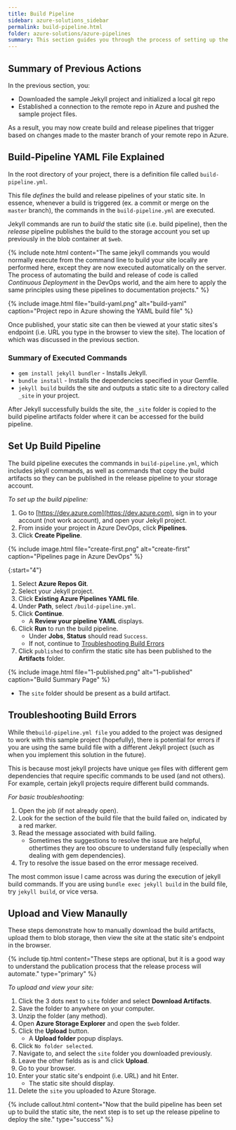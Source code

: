 ```yaml
---
title: Build Pipeline
sidebar: azure-solutions_sidebar
permalink: build-pipeline.html
folder: azure-solutions/azure-pipelines
summary: This section guides you through the process of setting up the build pipeline that builds the jekyll site (i.e. produces build artifacts) that will then be used by the release pipeline to deploy the site.
---
```

## Summary of Previous Actions
In the previous section, you:
- Downloaded the sample Jekyll project and initialized a local git repo
- Established a connection to the remote repo in Azure and pushed the sample project files.

As a result, you may now create build and release pipelines that trigger based on changes made to the master branch of your remote repo in Azure.

## Build-Pipeline YAML File Explained
 In the root directory of your project, there is a definition file called `build-pipeline.yml`.

 <!-- Insert screenshot? -->
 
 This file *defines* the build and release pipelines of your static site. In essence, whenever a build is triggered (ex. a commit or merge on the `master` branch), the commands in the `build-pipeline.yml` are executed.
 
 Jekyll commands are run to *build* the static site (i.e. build pipeline), then the *release* pipeline publishes the build to the storage account you set up previously in the blob container at `$web`. 

<!-- Info or tip.. -->
{% include note.html content="The same jekyll commands you would normally execute from the command line to build your site locally are performed here, except they are now executed automatically on the server. The process of automating the build and release of code is called *Continuous Deployment* in the DevOps world, and the aim here to apply the same principles using these pipelines to documentation projects." %}

{% include image.html file="build-yaml.png" alt="build-yaml" caption="Project repo in Azure showing the YAML build file" %}

Once published, your static site can then be viewed at your static sites's endpoint (i.e. URL you type in the browser to view the site). The location of which was discussed in the previous section.

<!-- https://docs.microsoft.com/en-us/azure/devops/pipelines/ecosystems/ruby?view=azure-devops Good resource for Ruby apps!-->
### Summary of Executed Commands

- `gem install jekyll bundler` - Installs Jekyll.
- `bundle install` - Installs the dependencies specified in your Gemfile.
- `jekyll build` builds the site and outputs a static site to a directory called `_site` in your project.

After Jekyll successfully builds the site, the `_site` folder is copied to the build pipeline artifacts folder where it can be accessed for the build pipeline.

<!-- What happens in the Release pipeline? -->

<!-- Dont use quotes, use italics for emphasis. Use ex. for examples, i.e. for in other words, and use code snippet for file names. Bold for onscreen buttons, etc. -->
## Set Up Build Pipeline

The build pipeline executes the commands in `build-pipeline.yml`, which includes jekyll commands, as well as commands that copy the build artifacts so they can be published in the release pipeline to your storage account.

*To set up the build pipeline:*

1. Go to [https://dev.azure.com](https://dev.azure.com), sign in to your account (not work account), and open your Jekyll project.
1. From inside your project in Azure DevOps, click **Pipelines**.
1. Click **Create Pipeline**.

{% include image.html file="create-first.png" alt="create-first" caption="Pipelines page in Azure DevOps" %}

{:start="4"}
1. Select **Azure Repos Git**.
1. Select your Jekyll project.
1. Click **Existing Azure Pipelines YAML file**.
1. Under **Path**, select `/build-pipeline.yml`.
1. Click **Continue**.
   - A **Review your pipeline YAML** displays.
1. Click **Run** to run the build pipeline.
   - Under **Jobs**, **Status** should read `Success`.
   - If not, continue to [Troubleshooting Build Errors](build-pipeline.html#trouble)
1. Click `published` to confirm the static site has been published to the **Artifacts** folder. 

{% include image.html file="1-published.png" alt="1-published" caption="Build Summary Page" %}

  - The `site` folder should be present as a build artifact.

<h2 id="trouble">Troubleshooting Build Errors</h2>

While the`build-pipeline.yml file` you added to the project was designed to work with this sample project (hopefully), there is potential for errors if you are using the same build file with a different Jekyll project (such as when you implement this solution in the future). 

This is because most jekyll projects have unique `gem` files with different gem dependencies that require specific commands to be used (and not others). For example, certain jekyll projects require different build commands.

*For basic troubleshooting:*
1. Open the job (if not already open).
1. Look for the section of the build file that the build failed on, indicated by a red marker.
1. Read the message associated with build failing.
   - Sometimes the suggestions to resolve the issue are helpful, othertimes they are too obscure to understand fully (especially when dealing with gem dependencies).
1. Try to resolve the issue based on the error message received.
   
The most common issue I came across was during the execution of jekyll build commands. If you are using `bundle exec jekyll build` in the build file, try `jekyll build`, or vice versa.

## Upload and View Manaully
These steps demonstrate how to manually download the build artifacts, upload them to blob storage, then view the site at the static site's endpoint in the browser.

{% include tip.html content="These steps are optional, but it is a good way to understand the publication process that the release process will automate." type="primary" %}

*To upload and view your site:*
1. Click the 3 dots next to `site` folder and select **Download Artifacts**. 
1. Save the folder to anywhere on your computer.
1. Unzip the folder (any method).
1. Open **Azure Storage Explorer** and open the `$web` folder.
1. Click the **Upload** button.
   - A **Upload folder** popup displays.
1. Click `No folder selected`.
1. Navigate to, and select the `site` folder you downloaded previously.
1. Leave the other fields as is and click **Upload**.
1. Go to your browser.
1. Enter your static site's endpoint (i.e. URL) and hit Enter.
   - The static site should display.
1. Delete the `site` you uploaded to Azure Storage.

{% include callout.html content="Now that the build pipeline has been set up to build the static site, the next step is to set up the release pipeline to deploy the site." type="success" %}


<!-- Elaborate on this. Also, show screenshot -->
<!-- Continue to Azure Storage Explorer to do a test upload, cannot figure this out -->

